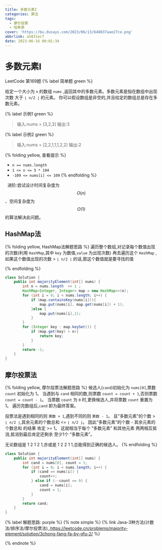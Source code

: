 ```yaml
---
title: 多数元素I
categories: 算法
tags:
  - 摩尔投票
  - 哈希表
cover: 'https://bu.dusays.com/2023/06/13/648837aae27ce.png'
abbrlink: a5831ec7
date: 2023-06-16 00:01:34
---
```


# 多数元素I
LeetCode 第169题 {% label 简单题 green %}

给定一个大小为 `n` 的数组 `nums` ,返回其中的多数元素。多数元素是指在数组中出现次数 大于 `⌊ n/2 ⌋` 的元素。
你可以假设数组是非空的,并且给定的数组总是存在多数元素。

{% label 示例1 green %}
> 输入:nums = [3,2,3]
> 输出:3

{% label 示例2 green %}
> 输入:nums = [2,2,1,1,1,2,2]
> 输出:2
 

{% folding yellow, 查看提示 %}
- `n == nums.length`
- `1 <= n <= 5 * 104`
- `-109 <= nums[i] <= 109`
{% endfolding %}

 
进阶:尝试设计时间复杂度为 $$O(n)$$、空间复杂度为 $$O(1)$$ 的算法解决此问题。

## HashMap法
{% folding yellow, HashMap法解题思路 %}
遍历整个数组,对记录每个数值出现的次数(利用 `HashMap`,其中 `key` 为数值,`value` 为出现次数)
再去遍历这个 `HashMap` ,如果这个数值出现的次数 > `⌊ n/2 ⌋` 的话,那这个数值就是要寻找的值

{% endfolding %}
```java
class Solution {
    public int majorityElement(int[] nums) {
        int n = nums.length  >> 1 ;
        HashMap<Integer, Integer> map = new HashMap<>(n);
        for (int i = 0; i < nums.length; i++) {
            if (map.containsKey(nums[i])){
                map.put(nums[i], map.get(nums[i]) + 1);
            }else {
                map.put(nums[i],1);
            }
        }
        for (Integer key : map.keySet()) {
            if (map.get(key) > n){
                return key;
            }
        }
        return -1;
    }
}
```

## 摩尔投票法
{% folding yellow, 摩尔投票法解题思路 %}
候选人(`cand`)初始化为 `nums[0]`,票数 `count` 初始化为 1。
当遇到与 `cand` 相同的数,则票数 `count = count + 1`,否则票数 `count = count - 1`。
当票数 `count` 为 `0` 时,更换候选人,并将票数 `count` 重置为 1。
遍历完数组后,`cand` 即为最终答案。

投票法是遇到相同的则 `票数 + 1`,遇到不同的则 `票数 - 1`。
且"多数元素"的个数 > `⌊ n/2 ⌋`,其余元素的个数总和 <= `⌊ n/2 ⌋`。
因此“多数元素”的个数 - 其余元素的个数总和 的结果 肯定 >= 1。
这就相当于每个 “多数元素” 和其他元素 两两相互抵消,抵消到最后肯定还剩余 至少1个 “多数元素”。

无论数组是 1 2 1 2 1,亦或是 1 2 2 1 1,总能得到正确的候选人。
{% endfolding %}

```java
class Solution {
    public int majorityElement(int[] nums) {
        int cand = nums[0], count = 1;
        for (int i = 0; i < nums.length; i++) {
            if (cand == nums[i]) {
                count++;
            } else if (--count == 0) {
                cand = nums[i];
                count = 1;
            }
        }
        return cand;
    }
}
```


{% label 解题思路: purple %}
{% note simple %}
    {% link Java-3种方法(计数法/排序法/摩尔投票法),,https://leetcode.cn/problems/majority-element/solution/3chong-fang-fa-by-gfu-2/ %}

{% endnote %}